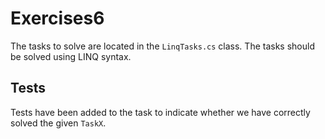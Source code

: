 # Exercises6

The tasks to solve are located in the `LinqTasks.cs` class. The tasks should be solved using LINQ syntax.

## Tests
Tests have been added to the task to indicate whether we have correctly solved the given `TaskX`. 